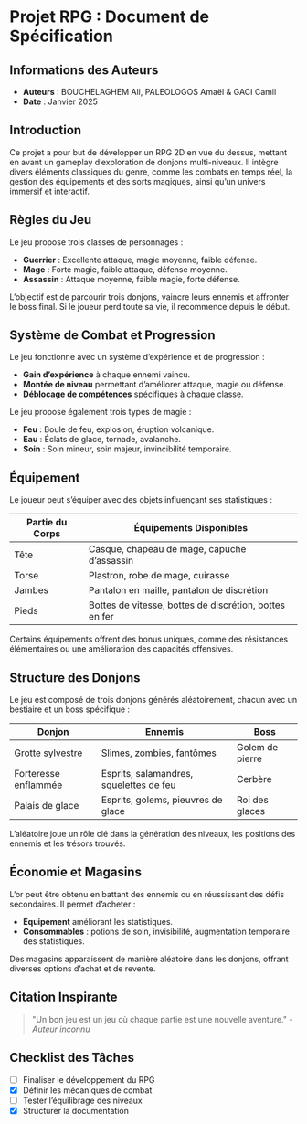 # Projet RPG : Document de Spécification

## Informations des Auteurs

- **Auteurs** : BOUCHELAGHEM Ali, PALEOLOGOS Amaël & GACI Camil
- **Date** : Janvier 2025

## Introduction

Ce projet a pour but de développer un RPG 2D en vue du dessus, mettant en avant un gameplay d’exploration de donjons multi-niveaux. Il intègre divers éléments classiques du genre, comme les combats en temps réel, la gestion des équipements et des sorts magiques, ainsi qu’un univers immersif et interactif.

## Règles du Jeu

Le jeu propose trois classes de personnages :
- **Guerrier** : Excellente attaque, magie moyenne, faible défense.
- **Mage** : Forte magie, faible attaque, défense moyenne.
- **Assassin** : Attaque moyenne, faible magie, forte défense.

L’objectif est de parcourir trois donjons, vaincre leurs ennemis et affronter le boss final. Si le joueur perd toute sa vie, il recommence depuis le début.

## Système de Combat et Progression

Le jeu fonctionne avec un système d’expérience et de progression :
- **Gain d’expérience** à chaque ennemi vaincu.
- **Montée de niveau** permettant d’améliorer attaque, magie ou défense.
- **Déblocage de compétences** spécifiques à chaque classe.

Le jeu propose également trois types de magie :
- **Feu** : Boule de feu, explosion, éruption volcanique.
- **Eau** : Éclats de glace, tornade, avalanche.
- **Soin** : Soin mineur, soin majeur, invincibilité temporaire.

## Équipement

Le joueur peut s’équiper avec des objets influençant ses statistiques :

| Partie du Corps | Équipements Disponibles |
|---------------|---------------------|
| Tête         | Casque, chapeau de mage, capuche d’assassin |
| Torse        | Plastron, robe de mage, cuirasse |
| Jambes       | Pantalon en maille, pantalon de discrétion |
| Pieds        | Bottes de vitesse, bottes de discrétion, bottes en fer |

Certains équipements offrent des bonus uniques, comme des résistances élémentaires ou une amélioration des capacités offensives.

## Structure des Donjons

Le jeu est composé de trois donjons générés aléatoirement, chacun avec un bestiaire et un boss spécifique :

| Donjon | Ennemis | Boss |
|--------|----------------|--------------|
| Grotte sylvestre | Slimes, zombies, fantômes | Golem de pierre |
| Forteresse enflammée | Esprits, salamandres, squelettes de feu | Cerbère |
| Palais de glace | Esprits, golems, pieuvres de glace | Roi des glaces |

L’aléatoire joue un rôle clé dans la génération des niveaux, les positions des ennemis et les trésors trouvés.

## Économie et Magasins

L’or peut être obtenu en battant des ennemis ou en réussissant des défis secondaires. Il permet d’acheter :
- **Équipement** améliorant les statistiques.
- **Consommables** : potions de soin, invisibilité, augmentation temporaire des statistiques.

Des magasins apparaissent de manière aléatoire dans les donjons, offrant diverses options d’achat et de revente.

## Citation Inspirante

> "Un bon jeu est un jeu où chaque partie est une nouvelle aventure." - *Auteur inconnu*

## Checklist des Tâches

- [ ] Finaliser le développement du RPG
- [X] Définir les mécaniques de combat
- [ ] Tester l’équilibrage des niveaux
- [X] Structurer la documentation